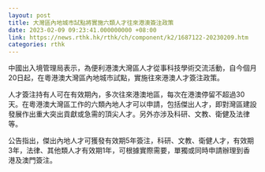 ```yaml
---
layout: post
title: 大灣區內地城市試點將實施六類人才往來港澳簽注政策
date: 2023-02-09 09:23:41.000000000 +08:00
link: https://news.rthk.hk/rthk/ch/component/k2/1687122-20230209.htm
categories: rthk
---
```


中國出入境管理局表示，為便利港澳大灣區人才從事科技學術交流活動，自今個月20日起，在粵港澳大灣區內地城市試點，實施往來港澳人才簽注政策。

人才簽注持有人可在有效期內，多次往來港澳地區，每次在港澳停留不超過30天。在粵港澳大灣區工作的六類內地人才可以申請，包括傑出人才，即對灣區建設發展作出重大突出貢獻或急需的頂尖人才。另外亦涉及科研、文教、衛健及法律等。

公告指出，傑出內地人才可獲發有效期5年簽注，科研、文教、衛健人才，有效期3年，法律、其他類人才有效期1年，可根據實際需要，單獨或同時申請辦理到香港及澳門簽注。
